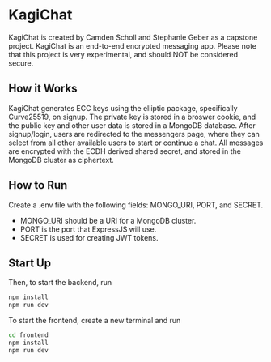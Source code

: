 # KagiChat

KagiChat is created by Camden Scholl and Stephanie Geber as a capstone project.
KagiChat is an end-to-end encrypted messaging app. Please note that this project is very experimental, and should NOT be considered secure. 

## How it Works
KagiChat generates ECC keys using the elliptic package, specifically Curve25519, on signup. The private key is stored in a broswer cookie, and the public key and other user data is stored in a MongoDB database. After signup/login, users are redirected to the messengers page, where they can select from all other available users to start or continue a chat. All messages are encrypted with the ECDH derived shared secret, and stored in the MongoDB cluster as ciphertext.

## How to Run
Create a .env file with the following fields: MONGO_URI, PORT, and SECRET. 
 - MONGO_URI should be a URI for a MongoDB cluster. 
 - PORT is the port that ExpressJS will use.
 - SECRET is used for creating JWT tokens.

## Start Up
Then, to start the backend, run
```bash
npm install 
npm run dev
```
To start the frontend, create a new terminal and run
```bash
cd frontend
npm install
npm run dev
```
